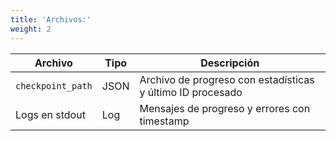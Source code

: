 ```yaml
---
title: 'Archivos:'
weight: 2
---
```


|Archivo|Tipo|Descripción|
|---|---|---|
|`checkpoint_path`|JSON|Archivo de progreso con estadísticas y último ID procesado|
|Logs en stdout|Log|Mensajes de progreso y errores con timestamp|